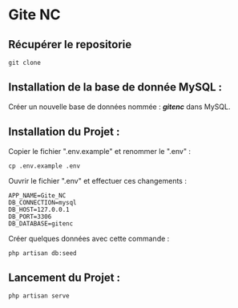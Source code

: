 # Gite NC

## Récupérer le repositorie
``` 
git clone 
``` 

## Installation de la base de donnée MySQL :
Créer un nouvelle base de données nommée : ***gitenc*** dans MySQL.

## Installation du Projet :
Copier le fichier ".env.example" et renommer le ".env" :
``` 
cp .env.example .env
``` 

Ouvrir le fichier ".env" et effectuer ces changements : 
```
APP_NAME=Gite_NC
DB_CONNECTION=mysql
DB_HOST=127.0.0.1
DB_PORT=3306
DB_DATABASE=gitenc
```

Créer quelques données avec cette commande :
```
php artisan db:seed
```

## Lancement du Projet :
``` 
php artisan serve 
```
